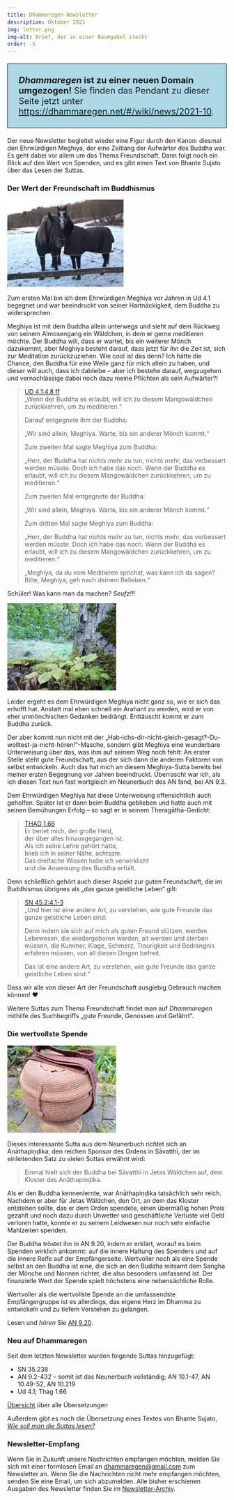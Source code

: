```yaml
---
title: Dhammaregen-Newsletter
description: Oktober 2021
img: letter.png
img-alt: Brief, der in einer Baumgabel steckt
order: -5
---
```


<p style="padding: 25px;
  border: thin solid black;
  background-color: lightblue;
  padding: 25px;
  font-size: 20px;"
><b><em>Dhammaregen</em> ist zu einer neuen Domain umgezogen!</b> Sie finden das Pendant zu dieser Seite jetzt unter <a href="https://dhammaregen.net/#/wiki/news/2021-10">https://dhammaregen.net/#/wiki/news/2021-10</a>.
</p>

Der neue Newsletter begleitet wieder eine Figur durch den Kanon: diesmal den Ehrwürdigen Meghiya, der eine Zeitlang der Aufwärter des Buddha war. Es geht dabei vor allem um das Thema Freundschaft. Dann folgt noch ein Blick auf den Wert von Spenden, und es gibt einen Text von Bhante Sujato über das Lesen der Suttas.

### Der Wert der Freundschaft im Buddhismus

<img src="./friends.png" alt="zwei Pferde, die die Köpfe aneinanderlehnen, im Schnee" style="height: 200px;">

Zum ersten Mal bin ich dem Ehrwürdigen Meghiya vor Jahren in Ud 4.1 begegnet und war beeindruckt von seiner Hartnäckigkeit, dem Buddha zu widersprechen. 

Meghiya ist mit dem Buddha allein unterwegs und sieht auf dem Rückweg von seinem Almosengang ein Wäldchen, in dem er gerne meditieren möchte. Der Buddha will, dass er wartet, bis ein weiterer Mönch dazukommt, aber Meghiya besteht darauf, dass jetzt für ihn die Zeit ist, sich zur Meditation zurückzuziehen. Wie cool ist das denn? Ich hätte die Chance, den Buddha für eine Weile ganz für mich allein zu haben, und dieser will auch, dass ich dableibe – aber ich bestehe darauf, wegzugehen und vernachlässige dabei noch dazu meine Pflichten als sein Aufwärter?!

>[UD 4.1:4.8 ff](/suttas/#ud4.1/de/sabbamitta:4.8)  
>„Wenn der Buddha es erlaubt, will ich zu diesem Mangowäldchen zurückkehren, um zu meditieren.“ 
>
>Darauf entgegnete ihm der Buddha:  
>
>„Wir sind allein, Meghiya. Warte, bis ein anderer Mönch kommt.“ 
>
>Zum zweiten Mal sagte Meghiya zum Buddha: 
>
>„Herr, der Buddha hat nichts mehr zu tun, nichts mehr, das verbessert werden müsste. Doch ich habe das noch. Wenn der Buddha es erlaubt, will ich zu diesem Mangowäldchen zurückkehren, um zu meditieren.“
>
>Zum zweiten Mal entgegnete der Buddha:
>
>„Wir sind allein, Meghiya. Warte, bis ein anderer Mönch kommt.“ 
>
>Zum dritten Mal sagte Meghiya zum Buddha: 
>
> „Herr, der Buddha hat nichts mehr zu tun, nichts mehr, das verbessert werden müsste. Doch ich habe das noch. Wenn der Buddha es erlaubt, will ich zu diesem Mangowäldchen zurückkehren, um zu meditieren.“ 
>
>„Meghiya, da du vom Meditieren sprichst, was kann ich da sagen? Bitte, Meghiya, geh nach deinem Belieben.“ 

Schüler! Was kann man da machen? *Seufz!!!*

<img src="./forest.png" alt="Ausschnitt im Wald am Fuß eines Baums" style="height: 200px;">

Leider ergeht es dem Ehrwürdigen Meghiya nicht ganz so, wie er sich das erhofft hat. Anstatt mal eben schnell ein Arahant zu werden, wird er von eher unmönchischen Gedanken bedrängt. Enttäuscht kommt er zum Buddha zurück.

Der aber kommt nun nicht mit der „Hab-ichs-dir-nicht-gleich-gesagt?-Du-wolltest-ja-nicht-hören!“-Masche, sondern gibt Meghiya eine wunderbare Unterweisung über das, was ihm auf seinem Weg noch fehlt: An erster Stelle steht gute Freundschaft, aus der sich dann die anderen Faktoren von selbst entwickeln. Auch das hat mich an diesem Meghiya-Sutta bereits bei meiner ersten Begegnung vor Jahren beeindruckt. Überrascht war ich, als ich diesen Text nun fast wortgleich im Neunerbuch des AN fand, bei AN 9.3.

Dem Ehrwürdigen Meghiya hat diese Unterweisung offensichtlich auch geholfen. Später ist er dann beim Buddha geblieben und hatte auch mit seinen Bemühungen Erfolg – so sagt er in seinem Theragāthā-Gedicht:
> [THAG 1.66](/suttas/#thag1.66/de/sabbamitta:0.4)  
> Er beriet mich, der große Held,  
> der über alles hinausgegangen ist.  
> Als ich seine Lehre gehört hatte,  
> blieb ich in seiner Nähe, achtsam.  
> Das dreifache Wissen habe ich verwirklicht  
> und die Anweisung des Buddha erfüllt.

Denn schließlich gehört auch dieser Aspekt zur guten Freundschaft, die im Buddhismus übrignes als „das ganze geistliche Leben“ gilt:

>[SN 45.2:4.1-3](/suttas/#sn45.2/de/sabbamitta:4.1)  
>„Und hier ist eine andere Art, zu verstehen, wie gute Freunde das ganze geistliche Leben sind:  
>
>Denn indem sie sich auf mich als guten Freund stützen, werden Lebewesen, die wiedergeboren werden, alt werden und sterben müssen, die Kummer, Klage, Schmerz, Traurigkeit und Bedrängnis erfahren müssen, von all diesen Dingen befreit. 
>
>Das ist eine andere Art, zu verstehen, wie gute Freunde das ganze geistliche Leben sind.“

Dass wir alle von dieser Art der Freundschaft ausgiebig Gebrauch machen können! ❤️

Weitere Suttas zum Thema Freundschaft findet man auf *Dhammaregen* mithilfe des Suchbegriffs „gute Freunde, Genossen und Gefährt“.

### Die wertvollste Spende

<img src="./bowl.png" alt="Almosenschale" style="height: 200px;">

Dieses interessante Sutta aus dem Neunerbuch richtet sich an Anāthapiṇḍika, den reichen Sponsor des Ordens in Sāvatthī, der im einleitenden Satz zu vielen Suttas erwähnt wird:

>Einmal hielt sich der Buddha bei Sāvatthī in Jetas Wäldchen auf, dem Kloster des Anāthapiṇḍika. 

Als er den Buddha kennenlernte, war Anāthapiṇḍika tatsächlich sehr reich. Nachdem er aber für Jetas Wäldchen, den Ort, an dem das Kloster entstehen sollte, das er dem Orden spendete, einen übermäßig hohen Preis gezahlt und noch dazu durch Unwetter und geschäftliche Verluste viel Geld verloren hatte, konnte er zu seinem Leidwesen nur noch sehr einfache Mahlzeiten spenden. 

Der Buddha tröstet ihn in AN 9.20, indem er erklärt, worauf es beim Spenden wirklich ankommt: auf die innere Haltung des Spenders und auf die innere Reife auf der Empfängerseite. Wertvoller noch als eine Spende selbst an den Buddha ist eine, die sich an den Buddha mitsamt dem Saṅgha der Mönche und Nonnen richtet, die also besonders umfassend ist. Der finanzielle Wert der Spende spielt höchstens eine nebensächliche Rolle.

Wertvoller als die wertvollste Spende an die umfassendste Empfängergruppe ist es allerdings, das eigene Herz im Dhamma zu entwickeln und zu tiefem Verstehen zu gelangen.

Lesen und *hören* Sie [AN 9.20](/suttas/#an9.20/de/sabbamitta:1.1).
  
### Neu auf Dhammaregen

Seit dem letzten Newsletter wurden folgende Suttas hinzugefügt:
- SN 35.238
- AN 9.2-432 – somit ist das Neunerbuch vollständig; AN 10.1-47, AN 10.49-52, AN 10.219
- Ud 4.1; Thag 1.66

[Übersicht](/Übersetzung/Übersicht) über alle Übersetzungen

Außerdem gibt es noch die Übersetzung eines Textes von Bhante Sujato, [*Wie soll man die Suttas lesen?*](/Studium/SuttasLesen)

### Newsletter-Empfang

Wenn Sie in Zukunft unsere Nachrichten empfangen möchten, melden Sie sich mit einer formlosen Email an [dhammaregen@gmail.com](mailto:dhammaregen@gmail.com) zum Newsletter an. Wenn Sie die Nachrichten nicht mehr empfangen möchten, senden Sie eine Email, um sich abzumelden. Alle bisher erschienen Ausgaben des Newsletter finden Sie im [Newsletter-Archiv](/wiki/news).
